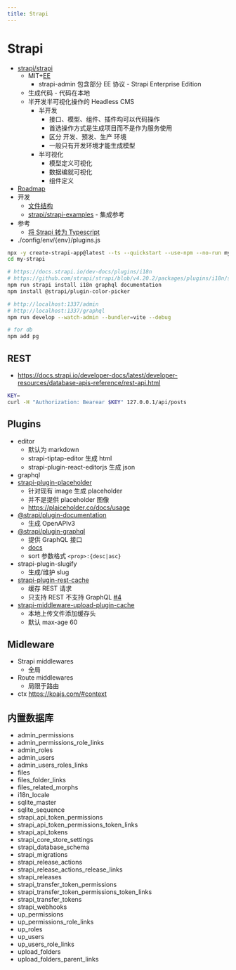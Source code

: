 ```yaml
---
title: Strapi
---
```


# Strapi

- [strapi/strapi](https://github.com/strapi/strapi)
  - MIT+[EE](https://github.com/strapi/strapi/blob/86e0cf0f55d58e714a67cf4daee2e59e39974dd9/packages/strapi-admin/ee/LICENSE)
    - strapi-admin 包含部分 EE 协议 - Strapi Enterprise Edition
  - 生成代码 - 代码在本地
  - 半开发半可视化操作的 Headless CMS
    - 半开发
      - 接口、模型、组件、插件均可以代码操作
      - 首选操作方式是生成项目而不是作为服务使用
      - 区分 开发、预发、生产 环境
      - 一般只有开发环境才能生成模型
    - 半可视化
      - 模型定义可视化
      - 数据编就可视化
      - 组件定义
- [Roadmap](https://portal.productboard.com/strapi/1-public-roadmap/tabs/2-under-consideration)
- 开发
  - [文件结构](https://strapi.io/documentation/3.0.0-beta.x/concepts/file-structure.html)
  - [strapi/strapi-examples](https://github.com/strapi/strapi-examples) - 集成参考
- 参考
  - [将 Strapi 转为 Typescript](https://medium.com/@alexdevmotion/1cc852fbf504)
- ./config/env/{env}/plugins.js

```bash
npx -y create-strapi-app@latest --ts --quickstart --use-npm --no-run my-project
cd my-strapi

# https://docs.strapi.io/dev-docs/plugins/i18n
# https://github.com/strapi/strapi/blob/v4.20.2/packages/plugins/i18n/server/src/constants/iso-locales.json
npm run strapi install i18n graphql documentation
npm install @strapi/plugin-color-picker

# http://localhost:1337/admin
# http://localhost:1337/graphql
npm run develop --watch-admin --bundler=vite --debug

# for db
npm add pg
```

## REST

- https://docs.strapi.io/developer-docs/latest/developer-resources/database-apis-reference/rest-api.html

```bash
KEY=
curl -H "Authorization: Bearear $KEY" 127.0.0.1/api/posts
```

## Plugins

- editor
  - 默认为 markdown
  - strapi-tiptap-editor 生成 html
  - strapi-plugin-react-editorjs 生成 json
- graphql
- [strapi-plugin-placeholder](https://github.com/WalkingPizza/strapi-plugin-placeholder)
  - 针对现有 image 生成 placeholder
  - 并不是提供 placeholder 图像
  - https://plaiceholder.co/docs/usage
- [@strapi/plugin-documentation](https://github.com/strapi/strapi/tree/master/packages/plugins/documentation)
  - 生成 OpenAPIv3
- [@strapi/plugin-graphql](https://docs.strapi.io/developer-docs/latest/plugins/graphql.html)
  - 提供 GraphQL 接口
  - [docs](https://docs.strapi.io/developer-docs/latest/plugins/graphql.html)
  - sort 参数格式 `<prop>:{desc|asc}`
- strapi-plugin-slugify
  - 生成/维护 slug
- [strapi-plugin-rest-cache](https://github.com/strapi-community/strapi-plugin-rest-cache)
  - 缓存 REST 请求
  - 只支持 REST 不支持 GraphQL [#4](https://github.com/strapi-community/strapi-plugin-rest-cache/issues/4)
- [strapi-middleware-upload-plugin-cache](https://github.com/alexkainzinger/strapi-middleware-upload-plugin-cache)
  - 本地上传文件添加缓存头
  - 默认 max-age 60

## Midleware

- Strapi middlewares
  - 全局
- Route middlewares
  - 局限于路由
- ctx https://koajs.com/#context

## 内置数据库

- admin_permissions
- admin_permissions_role_links
- admin_roles
- admin_users
- admin_users_roles_links
- files
- files_folder_links
- files_related_morphs
- i18n_locale
- sqlite_master
- sqlite_sequence
- strapi_api_token_permissions
- strapi_api_token_permissions_token_links
- strapi_api_tokens
- strapi_core_store_settings
- strapi_database_schema
- strapi_migrations
- strapi_release_actions
- strapi_release_actions_release_links
- strapi_releases
- strapi_transfer_token_permissions
- strapi_transfer_token_permissions_token_links
- strapi_transfer_tokens
- strapi_webhooks
- up_permissions
- up_permissions_role_links
- up_roles
- up_users
- up_users_role_links
- upload_folders
- upload_folders_parent_links
